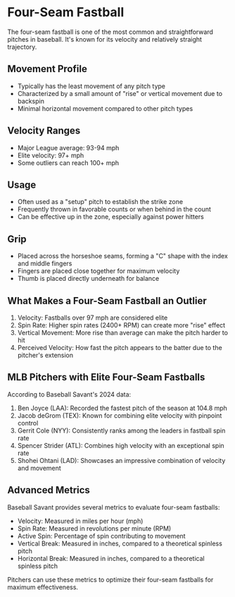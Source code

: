 # Four-Seam Fastball

The four-seam fastball is one of the most common and straightforward pitches in baseball. It's known for its velocity and relatively straight trajectory.

## Movement Profile

- Typically has the least movement of any pitch type
- Characterized by a small amount of "rise" or vertical movement due to backspin
- Minimal horizontal movement compared to other pitch types

## Velocity Ranges

- Major League average: 93-94 mph
- Elite velocity: 97+ mph
- Some outliers can reach 100+ mph

## Usage

- Often used as a "setup" pitch to establish the strike zone
- Frequently thrown in favorable counts or when behind in the count
- Can be effective up in the zone, especially against power hitters

## Grip

- Placed across the horseshoe seams, forming a "C" shape with the index and middle fingers
- Fingers are placed close together for maximum velocity
- Thumb is placed directly underneath for balance

## What Makes a Four-Seam Fastball an Outlier

1. Velocity: Fastballs over 97 mph are considered elite
2. Spin Rate: Higher spin rates (2400+ RPM) can create more "rise" effect
3. Vertical Movement: More rise than average can make the pitch harder to hit
4. Perceived Velocity: How fast the pitch appears to the batter due to the pitcher's extension

## MLB Pitchers with Elite Four-Seam Fastballs

According to Baseball Savant's 2024 data:

1. Ben Joyce (LAA): Recorded the fastest pitch of the season at 104.8 mph
2. Jacob deGrom (TEX): Known for combining elite velocity with pinpoint control
3. Gerrit Cole (NYY): Consistently ranks among the leaders in fastball spin rate
4. Spencer Strider (ATL): Combines high velocity with an exceptional spin rate
5. Shohei Ohtani (LAD): Showcases an impressive combination of velocity and movement

## Advanced Metrics

Baseball Savant provides several metrics to evaluate four-seam fastballs:

- Velocity: Measured in miles per hour (mph)
- Spin Rate: Measured in revolutions per minute (RPM)
- Active Spin: Percentage of spin contributing to movement
- Vertical Break: Measured in inches, compared to a theoretical spinless pitch
- Horizontal Break: Measured in inches, compared to a theoretical spinless pitch

Pitchers can use these metrics to optimize their four-seam fastballs for maximum effectiveness.
